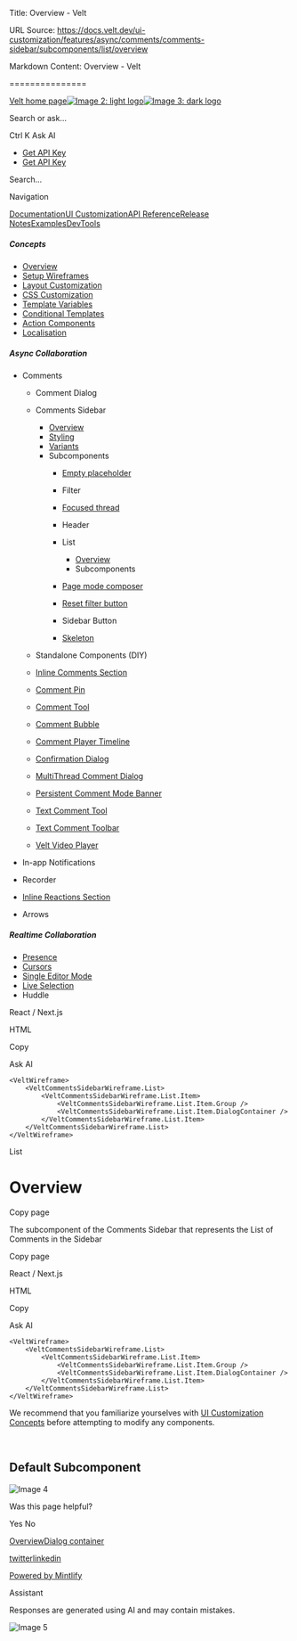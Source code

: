 Title: Overview - Velt

URL Source: https://docs.velt.dev/ui-customization/features/async/comments/comments-sidebar/subcomponents/list/overview

Markdown Content:
Overview - Velt

===============

[Velt home page![Image 2: light logo](https://mintlify.s3.us-west-1.amazonaws.com/velt/velt-logo-big-light.png)![Image 3: dark logo](https://mintlify.s3.us-west-1.amazonaws.com/velt/velt-logo-big.png)](https://docs.velt.dev/)

Search or ask...

Ctrl K Ask AI

*   [Get API Key](https://console.velt.dev/)
*   [Get API Key](https://console.velt.dev/)

Search...

Navigation

[Documentation](https://docs.velt.dev/get-started/overview)[UI Customization](https://docs.velt.dev/ui-customization/overview)[API Reference](https://docs.velt.dev/api-reference/rest-apis/v2/organizations/add-organizations)[Release Notes](https://docs.velt.dev/release-notes/version-4/upgrade-guide)[Examples](https://velt.dev/examples)[DevTools](https://velt.dev/devtools)

##### Concepts

*   [Overview](https://docs.velt.dev/ui-customization/overview)
*   [Setup Wireframes](https://docs.velt.dev/ui-customization/setup)
*   [Layout Customization](https://docs.velt.dev/ui-customization/layout)
*   [CSS Customization](https://docs.velt.dev/ui-customization/styling)
*   [Template Variables](https://docs.velt.dev/ui-customization/template-variables)
*   [Conditional Templates](https://docs.velt.dev/ui-customization/conditional-templates)
*   [Action Components](https://docs.velt.dev/ui-customization/custom-action-component)
*   [Localisation](https://docs.velt.dev/ui-customization/localisation)

##### Async Collaboration

*   Comments  
    *   Comment Dialog  
    *   Comments Sidebar  
        *   [Overview](https://docs.velt.dev/ui-customization/features/async/comments/comments-sidebar/overview)
        *   [Styling](https://docs.velt.dev/ui-customization/features/async/comments/comments-sidebar/styling)
        *   [Variants](https://docs.velt.dev/ui-customization/features/async/comments/comments-sidebar/variants)
        *   Subcomponents  
            *   [Empty placeholder](https://docs.velt.dev/ui-customization/features/async/comments/comments-sidebar/subcomponents/empty-placeholder)
            *   Filter  
            *   [Focused thread](https://docs.velt.dev/ui-customization/features/async/comments/comments-sidebar/subcomponents/focused-thread)
            *   Header  
            *   List  
                *   [Overview](https://docs.velt.dev/ui-customization/features/async/comments/comments-sidebar/subcomponents/list/overview)
                *   Subcomponents  

            *   [Page mode composer](https://docs.velt.dev/ui-customization/features/async/comments/comments-sidebar/subcomponents/page-mode-composer)
            *   [Reset filter button](https://docs.velt.dev/ui-customization/features/async/comments/comments-sidebar/subcomponents/reset-filter-button)
            *   Sidebar Button  
            *   [Skeleton](https://docs.velt.dev/ui-customization/features/async/comments/comments-sidebar/subcomponents/skeleton)

    *   Standalone Components (DIY)  
    *   [Inline Comments Section](https://docs.velt.dev/ui-customization/features/async/comments/inline-comments-section)
    *   [Comment Pin](https://docs.velt.dev/ui-customization/features/async/comments/comment-pin)
    *   [Comment Tool](https://docs.velt.dev/ui-customization/features/async/comments/comment-tool)
    *   [Comment Bubble](https://docs.velt.dev/ui-customization/features/async/comments/comment-bubble)
    *   [Comment Player Timeline](https://docs.velt.dev/ui-customization/features/async/comments/comment-player-timeline)
    *   [Confirmation Dialog](https://docs.velt.dev/ui-customization/features/async/comments/confirm-dialog)
    *   [MultiThread Comment Dialog](https://docs.velt.dev/ui-customization/features/async/comments/multithread-comment-dialog)
    *   [Persistent Comment Mode Banner](https://docs.velt.dev/ui-customization/features/async/comments/persistent-comment-mode-banner)
    *   [Text Comment Tool](https://docs.velt.dev/ui-customization/features/async/comments/text-comment-tool)
    *   [Text Comment Toolbar](https://docs.velt.dev/ui-customization/features/async/comments/text-comment-toolbar)
    *   [Velt Video Player](https://docs.velt.dev/ui-customization/features/async/comments/comment-video-player)

*   In-app Notifications  
*   Recorder  
*   [Inline Reactions Section](https://docs.velt.dev/ui-customization/features/async/inline-reactions)
*   Arrows  

##### Realtime Collaboration

*   [Presence](https://docs.velt.dev/ui-customization/features/realtime/presence)
*   [Cursors](https://docs.velt.dev/ui-customization/features/realtime/cursors)
*   [Single Editor Mode](https://docs.velt.dev/ui-customization/features/realtime/single-editor-mode)
*   [Live Selection](https://docs.velt.dev/ui-customization/features/realtime/live-selection)
*   Huddle  

React / Next.js

HTML

Copy

Ask AI

```
<VeltWireframe>
    <VeltCommentsSidebarWireframe.List>
        <VeltCommentsSidebarWireframe.List.Item>
            <VeltCommentsSidebarWireframe.List.Item.Group />
            <VeltCommentsSidebarWireframe.List.Item.DialogContainer />
        </VeltCommentsSidebarWireframe.List.Item>
    </VeltCommentsSidebarWireframe.List>
</VeltWireframe>
```

List

Overview
========

Copy page

The subcomponent of the Comments Sidebar that represents the List of Comments in the Sidebar

Copy page

React / Next.js

HTML

Copy

Ask AI

```
<VeltWireframe>
    <VeltCommentsSidebarWireframe.List>
        <VeltCommentsSidebarWireframe.List.Item>
            <VeltCommentsSidebarWireframe.List.Item.Group />
            <VeltCommentsSidebarWireframe.List.Item.DialogContainer />
        </VeltCommentsSidebarWireframe.List.Item>
    </VeltCommentsSidebarWireframe.List>
</VeltWireframe>
```

We recommend that you familiarize yourselves with [UI Customization Concepts](https://docs.velt.dev/ui-customization/overview) before attempting to modify any components.

[​](https://docs.velt.dev/ui-customization/features/async/comments/comments-sidebar/subcomponents/list/overview#default-subcomponent)

Default Subcomponent
-----------------------------------------------------------------------------------------------------------------------------------------------------------

![Image 4](https://mintlify.s3.us-west-1.amazonaws.com/velt/images/customization/list.png)

Was this page helpful?

Yes No

[Overview](https://docs.velt.dev/ui-customization/features/async/comments/comments-sidebar/subcomponents/header/subcomponents/minimal-filter-dropdown/overview)[Dialog container](https://docs.velt.dev/ui-customization/features/async/comments/comments-sidebar/subcomponents/list/subcomponents/dialog-container)

[twitter](https://twitter.com/veltjs)[linkedin](https://www.linkedin.com/company/veltjs)

[Powered by Mintlify](https://mintlify.com/preview-request?utm_campaign=poweredBy&utm_medium=referral&utm_source=velt)

Assistant

Responses are generated using AI and may contain mistakes.

![Image 5](https://mintlify.s3.us-west-1.amazonaws.com/velt/images/customization/list.png)
